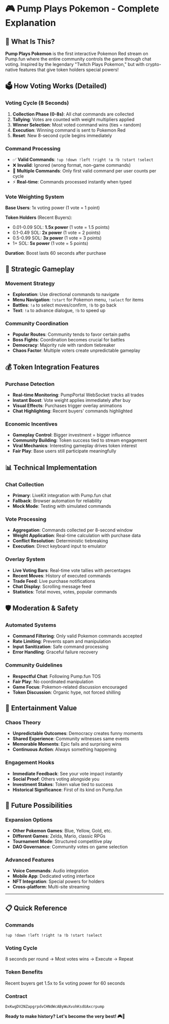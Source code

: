 # 🎮 Pump Plays Pokemon - Complete Explanation

## 🚀 What Is This?

**Pump Plays Pokemon** is the first interactive Pokemon Red stream on Pump.fun where the entire community controls the game through chat voting. Inspired by the legendary "Twitch Plays Pokemon," but with crypto-native features that give token holders special powers!

## 🗳️ How Voting Works (Detailed)

### Voting Cycle (8 Seconds)
1. **Collection Phase (0-8s)**: All chat commands are collected
2. **Tallying**: Votes are counted with weight multipliers applied
3. **Winner Selection**: Most voted command wins (ties = random)
4. **Execution**: Winning command is sent to Pokemon Red
5. **Reset**: New 8-second cycle begins immediately

### Command Processing
- ✅ **Valid Commands**: `!up !down !left !right !a !b !start !select`
- ❌ **Invalid**: Ignored (wrong format, non-game commands)
- 🔄 **Multiple Commands**: Only first valid command per user counts per cycle
- ⚡ **Real-time**: Commands processed instantly when typed

### Vote Weighting System
**Base Users**: 1x voting power (1 vote = 1 point)

**Token Holders** (Recent Buyers):
- 0.01-0.09 SOL: **1.5x power** (1 vote = 1.5 points)
- 0.1-0.49 SOL: **2x power** (1 vote = 2 points)  
- 0.5-0.99 SOL: **3x power** (1 vote = 3 points)
- 1+ SOL: **5x power** (1 vote = 5 points)

**Duration**: Boost lasts 60 seconds after purchase

## 🎯 Strategic Gameplay

### Movement Strategy
- **Exploration**: Use directional commands to navigate
- **Menu Navigation**: `!start` for Pokemon menu, `!select` for items
- **Battles**: `!a` to select moves/confirm, `!b` to go back
- **Text**: `!a` to advance dialogue, `!b` to speed up

### Community Coordination
- **Popular Routes**: Community tends to favor certain paths
- **Boss Fights**: Coordination becomes crucial for battles
- **Democracy**: Majority rule with random tiebreaker
- **Chaos Factor**: Multiple voters create unpredictable gameplay

## 💰 Token Integration Features

### Purchase Detection
- **Real-time Monitoring**: PumpPortal WebSocket tracks all trades
- **Instant Boost**: Vote weight applies immediately after buy
- **Visual Effects**: Purchases trigger overlay animations
- **Chat Highlighting**: Recent buyers' commands highlighted

### Economic Incentives
- **Gameplay Control**: Bigger investment = bigger influence
- **Community Building**: Token success tied to stream engagement  
- **Viral Mechanics**: Interesting gameplay drives token interest
- **Fair Play**: Base users still participate meaningfully

## 📊 Technical Implementation

### Chat Collection
- **Primary**: LiveKit integration with Pump.fun chat
- **Fallback**: Browser automation for reliability
- **Mock Mode**: Testing with simulated commands

### Vote Processing
- **Aggregation**: Commands collected per 8-second window
- **Weight Application**: Real-time calculation with purchase data
- **Conflict Resolution**: Deterministic tiebreaking
- **Execution**: Direct keyboard input to emulator

### Overlay System
- **Live Voting Bars**: Real-time vote tallies with percentages
- **Recent Moves**: History of executed commands
- **Trade Feed**: Live purchase notifications
- **Chat Display**: Scrolling message feed
- **Statistics**: Total moves, votes, popular commands

## 🛡️ Moderation & Safety

### Automated Systems
- **Command Filtering**: Only valid Pokemon commands accepted
- **Rate Limiting**: Prevents spam and manipulation
- **Input Sanitization**: Safe command processing
- **Error Handling**: Graceful failure recovery

### Community Guidelines
- **Respectful Chat**: Following Pump.fun TOS
- **Fair Play**: No coordinated manipulation
- **Game Focus**: Pokemon-related discussion encouraged
- **Token Discussion**: Organic hype, not forced shilling

## 🎪 Entertainment Value

### Chaos Theory
- **Unpredictable Outcomes**: Democracy creates funny moments
- **Shared Experience**: Community witnesses same events
- **Memorable Moments**: Epic fails and surprising wins
- **Continuous Action**: Always something happening

### Engagement Hooks
- **Immediate Feedback**: See your vote impact instantly
- **Social Proof**: Others voting alongside you
- **Investment Stakes**: Token value tied to success
- **Historical Significance**: First of its kind on Pump.fun

## 🚀 Future Possibilities

### Expansion Options
- **Other Pokemon Games**: Blue, Yellow, Gold, etc.
- **Different Games**: Zelda, Mario, classic RPGs
- **Tournament Mode**: Structured competitive play
- **DAO Governance**: Community votes on game selection

### Advanced Features
- **Voice Commands**: Audio integration
- **Mobile App**: Dedicated voting interface
- **NFT Integration**: Special powers for holders
- **Cross-platform**: Multi-site streaming

---

## 📋 Quick Reference

### Commands
`!up !down !left !right !a !b !start !select`

### Voting Cycle
8 seconds per round → Most votes wins → Execute → Repeat

### Token Benefits  
Recent buyers get 1.5x to 5x voting power for 60 seconds

### Contract
`DxKwgDV2NZapgrpdvCHNdWcAByWuXvohKsdUAxcrpump`

**Ready to make history? Let's become the very best! 🎮🚀**